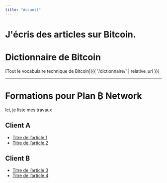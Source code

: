 ```yaml
---
title: "Accueil"
---
```


<div class="hero">
  <h1>J'écris des articles sur Bitcoin.</h1>
</div>

# Dictionnaire de Bitcoin

[Tout le vocabulaire technique de Bitcoin]({{ '/dictionnaire/' | relative_url }})

---

# Formations pour Plan ₿ Network

Ici, je liste mes travaux 

## Client A
- [Titre de l’article 1](https://exemple.com/mon-article-1)
- [Titre de l’article 2](https://exemple.com/mon-article-2)

## Client B
- [Titre de l’article 3](https://exemple.com/mon-article-3)
- [Titre de l’article 4](https://exemple.com/mon-article-4)

